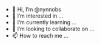 - 👋 Hi, I’m @nynnobs
- 👀 I’m interested in ...
- 🌱 I’m currently learning ...
- 💞️ I’m looking to collaborate on ...
- 📫 How to reach me ...

<!---
nynnobs/nynnobs is a ✨ special ✨ repository because its `README.md` (this file) appears on your GitHub profile.
You can click the Preview link to take a look at your changes.
--->
